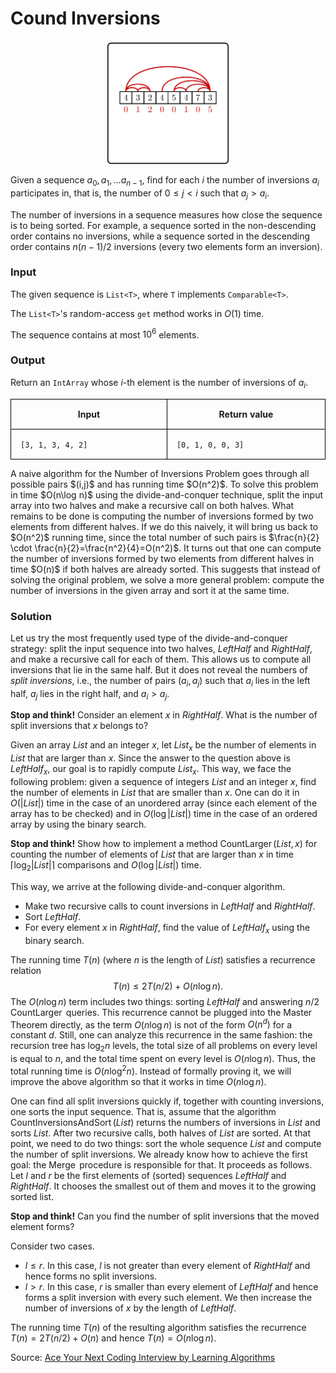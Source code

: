 <style>
.samples th, .samples td {
    border: 1px solid black;
    border-collapse: collapse;
    padding: 15px;
    width: 300px;
    /*max-width: 100%;*/
    /*text-align: center;*/
    /*alignment: center;*/
}

.sample th, .sample td {
    border: 1px solid black;
    padding: 15px;
    width: 300px;
    /*max-width: 100%;*/
    /*text-align: center;*/
    /*alignment: center;*/
}

.sample td {
    border-top: none;
    border-bottom: none;
}

.sample table {
    border-collapse: collapse;
    border: 1px solid black;
}

.logo {
    display: flex;
    justify-content: center;
}

.logo img {
    width: 200px;
    align: center;
}

.code span {
    line-height: 22px;
}
</style>

# Cound Inversions

<div class="logo">
    <img src="../../images/inversions_logo.png">
</div>

Given a sequence $a_0, a_1, \dotsc a_{n - 1}$,
find for each $i$ the number of inversions $a_i$
participates in, that is, the number of $0 \le j < i$
such that $a_j > a_i$.

The number of inversions in a sequence measures how close the
sequence is to being sorted. For example, a sequence sorted in
the non-descending order contains no inversions, while a
sequence sorted in the descending order contains $n(n-1)/2$ inversions
(every two elements form an inversion).

### Input

The given sequence is `List<T>`, where `T` implements `Comparable<T>`.

The `List<T>`'s random-access `get` method works in $O(1)$ time.

The sequence contains at most $10^6$ elements.

### Output

Return an `IntArray` whose $i$-th element is the number of inversions of $a_i$.

<div class="samples">

| Input             | Return value      |
|-------------------|-------------------|
| `[3, 1, 3, 4, 2]` | `[0, 1, 0, 0, 3]` |

</div>

<div class="hint">
A naive algorithm for the Number of Inversions Problem 
goes through all possible pairs $(i,j)$ and has running time $O(n^2)$. 
To solve this problem in time $O(n\log n)$ using the divide-and-conquer technique, split the input array
into two halves and make a recursive call on both halves. What remains to be done is computing the 
number of inversions formed by two elements from different halves. If we do this naively, 
it will bring us back to $O(n^2)$ running time, since the total number of such pairs is $\frac{n}{2} \cdot \frac{n}{2}=\frac{n^2}{4}=O(n^2)$. It turns out that one can compute the number of inversions formed by two elements from different halves in time $O(n)$ if both halves are already sorted. This suggests that instead of solving the original problem, we solve a more general problem: compute the number of inversions in the given array and sort it at the same time.
</div>

<div class="hint">

### Solution

Let us try the most frequently used type of the divide-and-conquer strategy:
split the input sequence into two halves, $\mathit{LeftHalf}$
and $\mathit{RightHalf}$, and make
a recursive call for each of them. This allows us to compute all
inversions that lie in the same half.
But it does not reveal
the
numbers of *split inversions*, i.e., the number of pairs $(a_i, a_j)$
such that $a_i$ lies in the left half, $a_j$ lies
in the right half, and $a_i>a_j$.

**Stop and think!** Consider an element $x$ in $\mathit{RightHalf}$.
What is the number of split inversions that $x$ belongs to?

Given an array $\mathit{List}$ and an integer $x$, let $\mathit{List}_x$
be the number of elements in $\mathit{List}$ that are larger than $x$.
Since the answer to the question above is $\mathit{LeftHalf}_x$, our goal is to
rapidly compute $\mathit{List}_x$.
This way, we face the following problem: given a sequence of integers
$\mathit{List}$ and an integer $x$, find the number of elements in $\mathit{List}$
that are smaller than $x$.
One can do it in $O(|\mathit{List}|)$ time in the case of an unordered array
(since each element of the array has to be checked) and
in $O(\log |\mathit{List}|)$ time in the case of an ordered array
by using the binary search.

**Stop and think!**
Show how to implement a method $\operatorname{CountLarger}(\mathit{List}, x)$
for counting the number of elements of $List$ that are larger than $x$
in time $\left\lceil \log_2|\mathit{List}| \right\rceil$ comparisons and $O(\log|\mathit{List}|)$ time.

This way, we arrive at the following divide-and-conquer algorithm.

* Make two recursive calls to count inversions in $\mathit{LeftHalf}$ and $\mathit{RightHalf}$.
* Sort $\mathit{LeftHalf}$.
* For every element $x$ in $\mathit{RightHalf}$, find the value of $\mathit{LeftHalf}_x$
  using the binary search.

The running time $T(n)$ (where $n$ is the length of $\mathit{List}$)
satisfies a recurrence relation
$$T(n) \le 2T(n/2)+O(n\log n).$$
The $O(n\log n)$ term includes two things: sorting $\mathit{LeftHalf}$
and answering $n/2$ $\operatorname{CountLarger}$ queries. This recurrence
cannot be plugged into the Master Theorem directly, as the term $O(n\log n)$
is not of the form $O(n^d)$ for a constant $d$. Still, one can analyze
this recurrence in the same fashion: the recursion tree has $\log_2 n$ levels,
the total size of all problems on every level is equal to $n$,
and the total time spent on every level is $O(n\log n)$.
Thus, the total running time is $O(n\log^2n)$.
Instead of formally proving it,
we will improve the above algorithm so that
it works in time $O(n\log n)$.

One can find all split inversions quickly if, together with counting
inversions, one sorts the input sequence. That is, assume that
the algorithm $\operatorname{CountInversionsAndSort}(\mathit{List})$
returns the numbers of inversions in $\mathit{List}$ and sorts $\mathit{List}$.
After two recursive calls, both halves of $\mathit{List}$
are sorted. At that point, we need to do two things:
sort the whole sequence $\mathit{List}$ and compute the number of split inversions.
We already know how to achieve the first goal: the $\operatorname{Merge}$ procedure
is responsible for that.
It proceeds as follows.
Let $l$ and $r$ be the first elements of (sorted) sequences $\mathit{LeftHalf}$ and
$\mathit{RightHalf}$. It chooses the smallest
out of them and moves it to the growing sorted list.

**Stop and think!** Can you find the number of split
inversions that the moved element forms?

Consider two cases.

* $l \le r$. In this case, $l$ is not greater than every element of
  $\mathit{RightHalf}$ and hence forms no split inversions.
* $l > r$. In this case, $r$ is smaller than every element
  of $\mathit{LeftHalf}$ and hence forms a split inversion
  with every such element. We then increase the number of inversions of $x$
  by the length of $\mathit{LeftHalf}$.

The running time $T(n)$ of the resulting algorithm satisfies
the recurrence $T(n)=2T(n/2)+O(n)$ and hence $T(n)=O(n\log n)$.

Source:
[Ace Your Next Coding Interview by Learning Algorithms](https://bit.ly/acecogniterra)

</div>